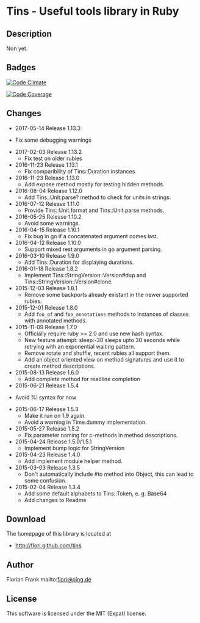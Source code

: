 # Tins - Useful tools library in Ruby

## Description

Non yet.

## Badges

[![Code Climate](https://codeclimate.com/github/flori/tins.png)](https://codeclimate.com/github/flori/tins)

[![Code Coverage](https://codeclimate.com/github/flori/tins/coverage.png)](https://codeclimate.com/github/flori/tins)

## Changes

* 2017-05-14 Release 1.13.3
 - Fix some debugging warnings
* 2017-02-03 Release 1.13.2
  - Fix test on older rubies
* 2016-11-23 Release 1.13.1
  - Fix comparibility of Tins::Duration instances
* 2016-11-23 Release 1.13.0
  - Add expose method mostly for testing hidden methods.
* 2016-08-04 Release 1.12.0
  - Add Tins::Unit.parse? method to check for units in strings.
* 2016-07-12 Release 1.11.0
  - Provide Tins::Unit.format and Tins::Unit.parse methods.
* 2016-05-25 Release 1.10.2
  - Avoid some warnings.
* 2016-04-15 Release 1.10.1
  - Fix bug in go if a concatenated argument comes last.
* 2016-04-12 Release 1.10.0
  - Support mixed rest arguments in go argument parsing.
* 2016-03-10 Release 1.9.0
  - Add Tins::Duration for displaying durations.
* 2016-01-18 Release 1.8.2
  - Implement Tins::StringVersion::Version#dup and
    Tins::StringVersion::Version#clone.
* 2015-12-03 Release 1.8.1
  - Remove some backports already existant in the newer supported rubies.
* 2015-12-01 Release 1.8.0
  - Add `foo_of` and `foo_annotations` methods to instances of classes with
    annotated methods.
* 2015-11-09 Release 1.7.0
  - Officially require ruby >= 2.0 and use new hash syntax.
  - New feature attempt: sleep:-30 sleeps upto 30 seconds while retrying with
    an exponential waiting pattern.
  - Remove rotate and shuffle, recent rubies all support them.
  - Add an object oriented view on method signatures and use it to create
    method descriptions.
* 2015-08-13 Release 1.6.0
  - Add complete method for readline completion
* 2015-06-21 Release 1.5.4
 - Avoid %i syntax for now
* 2015-06-17 Release 1.5.3
  - Make it run on 1.9 again.
  - Avoid a warning in Time.dummy implementation.
* 2015-05-27 Release 1.5.2
  - Fix parameter naming for c-methods in method descriptions.
* 2015-04-24 Release 1.5.0/1.5.1
  - Implement bump logic for StringVersion
* 2015-04-23 Release 1.4.0
  - Add implement module helper method.
* 2015-03-03 Release 1.3.5
  - Don't automatically include #to method into Object, this can lead to some
    confusion.
* 2015-02-04 Release 1.3.4
  - Add some default alphabets to Tins::Token, e. g. Base64
  - Add changes to Readme

## Download

The homepage of this library is located at

* http://flori.github.com/tins

## Author

Florian Frank mailto:flori@ping.de

## License

This software is licensed under the MIT (Expat) license.
